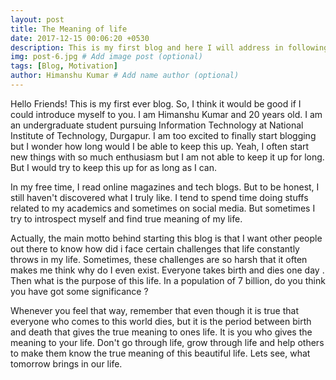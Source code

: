 ```yaml
---
layout: post
title: The Meaning of life
date: 2017-12-15 00:06:20 +0530
description: This is my first blog and here I will address in following blogs the teachings that life has taught me.# Add post description (optional)
img: post-6.jpg # Add image post (optional)
tags: [Blog, Motivation]
author: Himanshu Kumar # Add name author (optional)
---
```


Hello Friends! This is my first ever blog. So, I think it would be good if I could introduce myself to you. I am Himanshu Kumar and 20 years old. I am an undergraduate student pursuing Information Technology at National Institute of Technology, Durgapur. I am too excited to finally start blogging but I wonder how long would I be able to keep this up. Yeah, I often start new things with so much enthusiasm but I am not able to keep it up for long. But I would try to keep this up for as long as I can. 

In my free time, I read online magazines and tech blogs. But to be honest, I still haven't discovered what I truly like. I tend to spend time doing stuffs related to my academics and sometimes on social media. But sometimes I try to introspect myself and find true meaning of my life.

Actually, the main motto behind starting this blog is that I want other people out there to know how did i face certain challenges that life constantly throws in my life. Sometimes, these challenges are so harsh that it often makes me think why do I even exist. Everyone takes birth and dies one day . Then what is the purpose of this life. In a population of 7 billion, do you think you have got some significance ?

Whenever you feel that way, remember that even though it is true that everyone who comes to this world dies, but it is the period between birth and death that gives the true meaning to ones life. It is you who gives the meaning to your life. Don't go through life, grow through life and help others to make them know the true meaning of this beautiful life. Lets see, what tomorrow brings in our life.